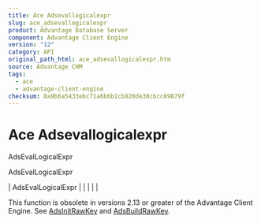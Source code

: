 ```yaml
---
title: Ace Adsevallogicalexpr
slug: ace_adsevallogicalexpr
product: Advantage Database Server
component: Advantage Client Engine
version: "12"
category: API
original_path_html: ace_adsevallogicalexpr.htm
source: Advantage CHM
tags:
  - ace
  - advantage-client-engine
checksum: 8a9b6a5433ebc71a6b6b1cb820de30cbcc89879f
---
```


# Ace Adsevallogicalexpr

AdsEvalLogicalExpr

AdsEvalLogicalExpr

| AdsEvalLogicalExpr |  |  |  |  |

This function is obsolete in versions 2.13 or greater of the Advantage Client Engine. See [AdsInitRawKey](ace_adsinitrawkey.md) and [AdsBuildRawKey](ace_adsbuildrawkey.md).
